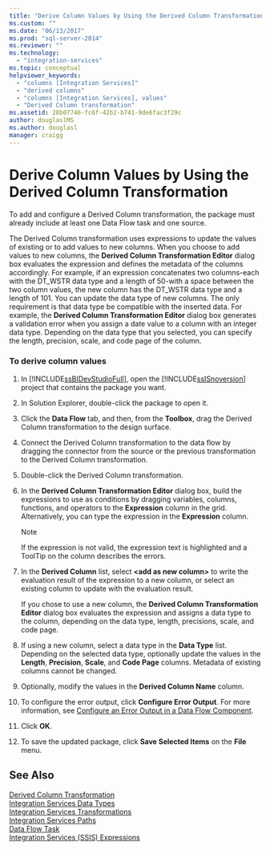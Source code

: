 ```yaml
---
title: "Derive Column Values by Using the Derived Column Transformation | Microsoft Docs"
ms.custom: ""
ms.date: "06/13/2017"
ms.prod: "sql-server-2014"
ms.reviewer: ""
ms.technology: 
  - "integration-services"
ms.topic: conceptual
helpviewer_keywords: 
  - "columns [Integration Services]"
  - "derived columns"
  - "columns [Integration Services], values"
  - "Derived Column transformation"
ms.assetid: 28b07746-fc6f-42b2-b741-9de6fac3f29c
author: douglaslMS
ms.author: douglasl
manager: craigg
---
```

# Derive Column Values by Using the Derived Column Transformation
  To add and configure a Derived Column transformation, the package must already include at least one Data Flow task and one source.  
  
 The Derived Column transformation uses expressions to update the values of existing or to add values to new columns. When you choose to add values to new columns, the **Derived Column Transformation Editor** dialog box evaluates the expression and defines the metadata of the columns accordingly. For example, if an expression concatenates two columns-each with the DT_WSTR data type and a length of 50-with a space between the two column values, the new column has the DT_WSTR data type and a length of 101. You can update the data type of new columns. The only requirement is that data type be compatible with the inserted data. For example, the **Derived Column Transformation Editor** dialog box generates a validation error when you assign a date value to a column with an integer data type. Depending on the data type that you selected, you can specify the length, precision, scale, and code page of the column.  
  
### To derive column values  
  
1.  In [!INCLUDE[ssBIDevStudioFull](../../../includes/ssbidevstudiofull-md.md)], open the [!INCLUDE[ssISnoversion](../../../includes/ssisnoversion-md.md)] project that contains the package you want.  
  
2.  In Solution Explorer, double-click the package to open it.  
  
3.  Click the **Data Flow** tab, and then, from the **Toolbox**, drag the Derived Column transformation to the design surface.  
  
4.  Connect the Derived Column transformation to the data flow by dragging the connector from the source or the previous transformation to the Derived Column transformation.  
  
5.  Double-click the Derived Column transformation.  
  
6.  In the **Derived Column Transformation Editor** dialog box, build the expressions to use as conditions by dragging variables, columns, functions, and operators to the **Expression** column in the grid. Alternatively, you can type the expression in the **Expression** column.  
  
    > [!NOTE]  
    >  If the expression is not valid, the expression text is highlighted and a ToolTip on the column describes the errors.  
  
7.  In the **Derived Column** list, select **\<add as new column>** to write the evaluation result of the expression to a new column, or select an existing column to update with the evaluation result.  
  
     If you chose to use a new column, the **Derived Column Transformation Editor** dialog box evaluates the expression and assigns a data type to the column, depending on the data type, length, precisions, scale, and code page.  
  
8.  If using a new column, select a data type in the **Data Type** list. Depending on the selected data type, optionally update the values in the **Length**, **Precision**, **Scale**, and **Code Page** columns. Metadata of existing columns cannot be changed.  
  
9. Optionally, modify the values in the **Derived Column Name** column.  
  
10. To configure the error output, click **Configure Error Output**. For more information, see [Configure an Error Output in a Data Flow Component](../../configure-an-error-output-in-a-data-flow-component.md).  
  
11. Click **OK**.  
  
12. To save the updated package, click **Save Selected Items** on the **File** menu.  
  
## See Also  
 [Derived Column Transformation](derived-column-transformation.md)   
 [Integration Services Data Types](../integration-services-data-types.md)   
 [Integration Services Transformations](integration-services-transformations.md)   
 [Integration Services Paths](../integration-services-paths.md)   
 [Data Flow Task](../../control-flow/data-flow-task.md)   
 [Integration Services &#40;SSIS&#41; Expressions](../../expressions/integration-services-ssis-expressions.md)  
  
  
